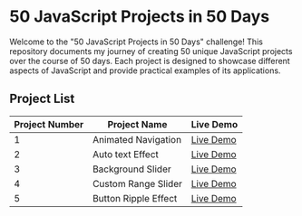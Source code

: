 
# 50 JavaScript Projects in 50 Days

Welcome to the "50 JavaScript Projects in 50 Days" challenge! This repository documents my journey of creating 50 unique JavaScript projects over the course of 50 days. Each project is designed to showcase different aspects of JavaScript and provide practical examples of its applications.

## Project List
| Project Number | Project Name | Live Demo |
|----------------|--------------|-----------|
| 1              | Animated Navigation  | [Live Demo](https://6499c031625e160a3bc2efb1--incandescent-axolotl-810e70.netlify.app/) |
| 2              | Auto text Effect     | [Live Demo](https://649afe6522758800892fdfd7--resplendent-kelpie-b48687.netlify.app/) |
| 3              | Background Slider    | [Live Demo](https://luminous-khapse-1ba58f.netlify.app/) |
| 4              | Custom Range Slider  | [Live Demo](https://649d802814d4fd06f21aa2bd--reliable-quokka-372b68.netlify.app/) |
| 5              | Button Ripple Effect | [Live Demo](https://649ebcb74b925100892cf385--fantastic-gecko-412f5d.netlify.app/) |
